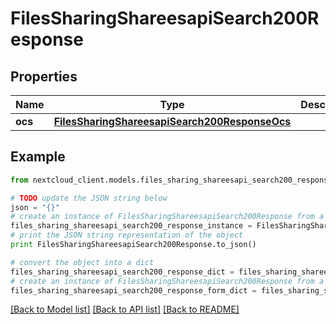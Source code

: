 # FilesSharingShareesapiSearch200Response


## Properties
Name | Type | Description | Notes
------------ | ------------- | ------------- | -------------
**ocs** | [**FilesSharingShareesapiSearch200ResponseOcs**](FilesSharingShareesapiSearch200ResponseOcs.md) |  | 

## Example

```python
from nextcloud_client.models.files_sharing_shareesapi_search200_response import FilesSharingShareesapiSearch200Response

# TODO update the JSON string below
json = "{}"
# create an instance of FilesSharingShareesapiSearch200Response from a JSON string
files_sharing_shareesapi_search200_response_instance = FilesSharingShareesapiSearch200Response.from_json(json)
# print the JSON string representation of the object
print FilesSharingShareesapiSearch200Response.to_json()

# convert the object into a dict
files_sharing_shareesapi_search200_response_dict = files_sharing_shareesapi_search200_response_instance.to_dict()
# create an instance of FilesSharingShareesapiSearch200Response from a dict
files_sharing_shareesapi_search200_response_form_dict = files_sharing_shareesapi_search200_response.from_dict(files_sharing_shareesapi_search200_response_dict)
```
[[Back to Model list]](../README.md#documentation-for-models) [[Back to API list]](../README.md#documentation-for-api-endpoints) [[Back to README]](../README.md)


